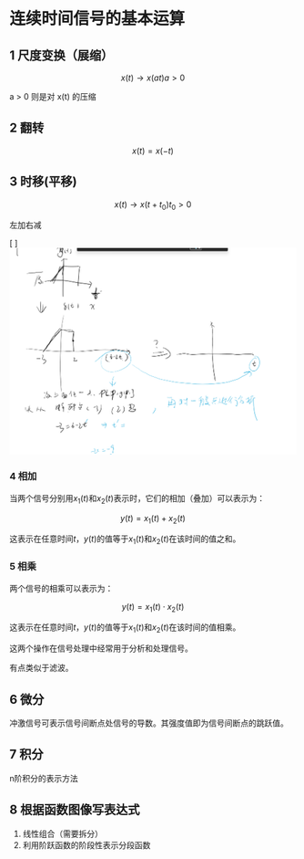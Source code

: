 # 连续时间信号的基本运算


## 1 尺度变换（展缩）

$$ x(t) \rightarrow x(at) a>0 $$

a > 0 则是对 x(t) 的压缩

## 2 翻转

$$x(t) = x(-t)$$

## 3 时移(平移)

$$x(t) \rightarrow x(t + t_0)  t_0>0$$

左加右减


[ ] ![alt text](image-12.png)


### 4 相加

当两个信号分别用$x_1(t)$和$x_2(t)$表示时，它们的相加（叠加）可以表示为：

$$y(t) = x_1(t) + x_2(t)$$

这表示在任意时间$t$，$y(t)$的值等于$x_1(t)$和$x_2(t)$在该时间的值之和。

### 5 相乘

两个信号的相乘可以表示为：

$$y(t) = x_1(t) \cdot x_2(t)$$

这表示在任意时间$t$，$y(t)$的值等于$x_1(t)$和$x_2(t)$在该时间的值相乘。

这两个操作在信号处理中经常用于分析和处理信号。

有点类似于滤波。

## 6 微分

冲激信号可表示信号间断点处信号的导数。其强度值即为信号间断点的跳跃值。


## 7 积分

n阶积分的表示方法



## 8 根据函数图像写表达式


1. 线性组合（需要拆分）
2. 利用阶跃函数的阶段性表示分段函数